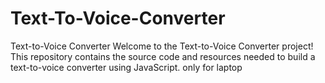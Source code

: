 # Text-To-Voice-Converter
Text-to-Voice Converter Welcome to the Text-to-Voice Converter project! This repository contains the source code and resources needed to build a text-to-voice converter using JavaScript.
only for laptop
